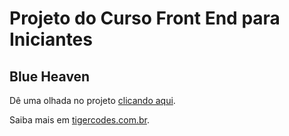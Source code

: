 # Projeto do Curso Front End para Iniciantes
## Blue Heaven

Dê uma olhada no projeto [clicando aqui](https://www.tigercodes.com.br/projetos/blue-heaven).

Saiba mais em [tigercodes.com.br](https://www.tigercodes.com.br).
